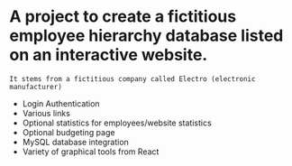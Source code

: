 # A project to create a fictitious employee hierarchy database listed on an interactive website.
`It stems from a fictitious company called Electro (electronic manufacturer)`
- Login Authentication
- Various links
- Optional statistics for employees/website statistics
- Optional budgeting page
- MySQL database integration
- Variety of graphical tools from React

